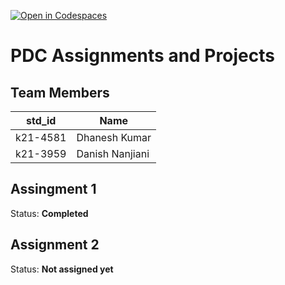 [![Open in Codespaces](https://classroom.github.com/assets/launch-codespace-7f7980b617ed060a017424585567c406b6ee15c891e84e1186181d67ecf80aa0.svg)](https://classroom.github.com/open-in-codespaces?assignment_repo_id=14326512)
# PDC Assignments and Projects
## Team Members
|std_id|Name|
|--------|-|
|k21-4581|Dhanesh Kumar|
|k21-3959|Danish Nanjiani|

## Assingment 1 ##
Status: **Completed**

## Assignment 2 ##
Status: **Not assigned yet**

